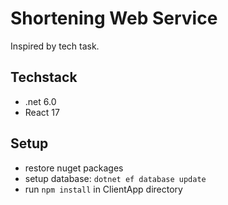# Shortening Web Service

Inspired by tech task.

## Techstack

* .net 6.0
* React 17

## Setup

* restore nuget packages
* setup database: `dotnet ef database update`
* run `npm install` in ClientApp directory

